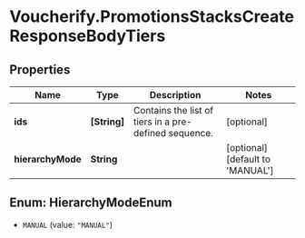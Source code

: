 # Voucherify.PromotionsStacksCreateResponseBodyTiers

## Properties

Name | Type | Description | Notes
------------ | ------------- | ------------- | -------------
**ids** | **[String]** | Contains the list of tiers in a pre-defined sequence. | [optional] 
**hierarchyMode** | **String** |  | [optional] [default to &#39;MANUAL&#39;]



## Enum: HierarchyModeEnum


* `MANUAL` (value: `"MANUAL"`)




